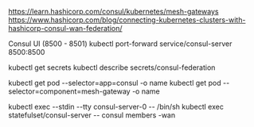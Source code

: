 https://learn.hashicorp.com/consul/kubernetes/mesh-gateways
https://www.hashicorp.com/blog/connecting-kubernetes-clusters-with-hashicorp-consul-wan-federation/


Consul UI (8500 - 8501)
kubectl port-forward service/consul-server 8500:8500

kubectl get secrets
kubectl describe secrets/consul-federation

kubectl get pod --selector=app=consul -o name
kubectl get pod --selector=component=mesh-gateway -o name

kubectl exec --stdin --tty consul-server-0 -- /bin/sh
kubectl exec statefulset/consul-server -- consul members -wan
